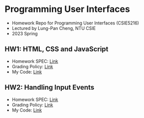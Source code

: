 # Programming User Interfaces
- Homework Repo for Programming User Interfaces (CSIE5216)
- Lectured by Lung-Pan Cheng, NTU CSIE
- 2023 Spring

## HW1: HTML, CSS and JavaScript
- Homework SPEC: [Link](https://hackmd.io/@JzlEUD93ThWqJ7ZGOqTbeQ/Sk1OTRcJn)
- Grading Policy: [Link](https://hackmd.io/@JzlEUD93ThWqJ7ZGOqTbeQ/rkD7UmVl3)
- My Code: [Link](https://github.com/orangeorangehuang/Programming-User-Interfaces/tree/main/hw1-html-css-and-javascript)

## HW2: Handling Input Events
- Homework SPEC: [Link](https://hackmd.io/@akairisu/HkUibgmx3)
- Grading Policy: [Link](https://hackmd.io/@akairisu/ryyVbjSg3)
- My Code: [Link](https://github.com/orangeorangehuang/Programming-User-Interfaces/tree/main/hw2-handling-input-events)
